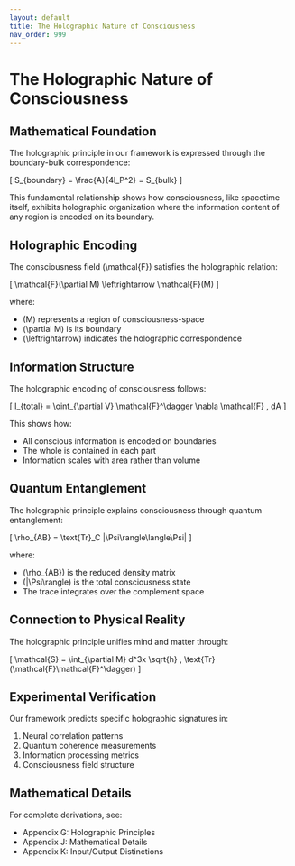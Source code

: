 ```yaml
---
layout: default
title: The Holographic Nature of Consciousness
nav_order: 999
---
```

# The Holographic Nature of Consciousness

## Mathematical Foundation

The holographic principle in our framework is expressed through the boundary-bulk correspondence:

\[
S_{boundary} = \frac{A}{4l_P^2} = S_{bulk}
\]

This fundamental relationship shows how consciousness, like spacetime itself, exhibits holographic organization where the information content of any region is encoded on its boundary.

## Holographic Encoding

The consciousness field \(\mathcal{F}\) satisfies the holographic relation:

\[
\mathcal{F}(\partial M) \leftrightarrow \mathcal{F}(M)
\]

where:
- \(M\) represents a region of consciousness-space
- \(\partial M\) is its boundary
- \(\leftrightarrow\) indicates the holographic correspondence

## Information Structure

The holographic encoding of consciousness follows:

\[
I_{total} = \oint_{\partial V} \mathcal{F}^\dagger \nabla \mathcal{F} \, dA
\]

This shows how:
- All conscious information is encoded on boundaries
- The whole is contained in each part
- Information scales with area rather than volume

## Quantum Entanglement

The holographic principle explains consciousness through quantum entanglement:

\[
\rho_{AB} = \text{Tr}_C |\Psi\rangle\langle\Psi|
\]

where:
- \(\rho_{AB}\) is the reduced density matrix
- \(|\Psi\rangle\) is the total consciousness state
- The trace integrates over the complement space

## Connection to Physical Reality

The holographic principle unifies mind and matter through:

\[
\mathcal{S} = \int_{\partial M} d^3x \sqrt{h} \, \text{Tr}(\mathcal{F}\mathcal{F}^\dagger)
\]

## Experimental Verification

Our framework predicts specific holographic signatures in:

1. Neural correlation patterns
2. Quantum coherence measurements
3. Information processing metrics
4. Consciousness field structure

## Mathematical Details

For complete derivations, see:
- Appendix G: Holographic Principles
- Appendix J: Mathematical Details
- Appendix K: Input/Output Distinctions
